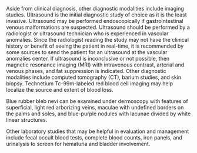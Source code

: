 Aside from clinical diagnosis, other diagnostic modalities include imaging studies. Ultrasound is the initial diagnostic study of choice as it is the least invasive. Ultrasound may be performed endoscopically if gastrointestinal venous malformations are suspected. Ultrasound should be performed by a radiologist or ultrasound technician who is experienced in vascular anomalies. Since the radiologist reading the study may not have the clinical history or benefit of seeing the patient in real-time, it is recommended by some sources to send the patient for an ultrasound at the vascular anomalies center. If ultrasound is inconclusive or not possible, then magnetic resonance imaging (MRI) with intravenous contrast, arterial and venous phases, and fat suppression is indicated. Other diagnostic modalities include computed tomography (CT), barium studies, and skin biopsy. Technetium Tc-99m-labeled red blood cell imaging may help localize the source and extent of blood loss.

Blue rubber bleb nevi can be examined under dermoscopy with features of superficial, light red arborizing veins, maculae with undefined borders on the palms and soles, and blue-purple nodules with lacunae divided by white linear structures.

Other laboratory studies that may be helpful in evaluation and management include fecal occult blood tests, complete blood counts, iron panels, and urinalysis to screen for hematuria and bladder involvement.